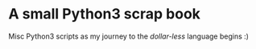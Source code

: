 # A small Python3 scrap book

Misc Python3 scripts as my journey to the _dollar-less_ language begins :)



